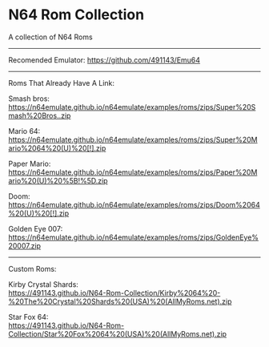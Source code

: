 # N64 Rom Collection
A collection of N64 Roms  
_______________________________
                                                        
Recomended Emulator: https://github.com/491143/Emu64
________________________________

Roms That Already Have A Link:  

Smash bros:       
https://n64emulate.github.io/n64emulate/examples/roms/zips/Super%20Smash%20Bros..zip

Mario 64:         
https://n64emulate.github.io/n64emulate/examples/roms/zips/Super%20Mario%2064%20(U)%20[!].zip

Paper Mario:         
https://n64emulate.github.io/n64emulate/examples/roms/zips/Paper%20Mario%20(U)%20%5B!%5D.zip    

Doom:  
https://n64emulate.github.io/n64emulate/examples/roms/zips/Doom%2064%20(U)%20[!].zip  

Golden Eye 007:  
https://n64emulate.github.io/n64emulate/examples/roms/zips/GoldenEye%20007.zip
__________________________________

Custom Roms:  

Kirby Crystal Shards:  
https://491143.github.io/N64-Rom-Collection/Kirby%2064%20-%20The%20Crystal%20Shards%20(USA)%20(AllMyRoms.net).zip  

Star Fox 64:  
https://491143.github.io/N64-Rom-Collection/Star%20Fox%2064%20(USA)%20(AllMyRoms.net).zip
